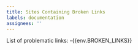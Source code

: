 ```yaml
---
title: Sites Containing Broken Links
labels: documentation
assignees: ''
---
```


List of problematic links:
-{{env.BROKEN_LINKS}}